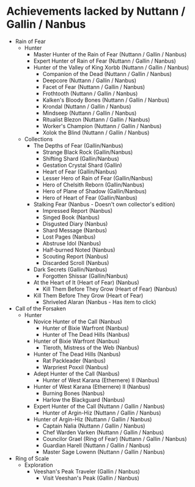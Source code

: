 # Achievements lacked by Nuttann / Gallin / Nanbus

- Rain of Fear
  - Hunter
    - Master Hunter of the Rain of Fear (Nuttann / Gallin / Nanbus)
    - Expert Hunter of Rain of Fear (Nuttann / Gallin / Nanbus)
    - Hunter of the Valley of King Xorbb (Nuttann / Gallin / Nanbus)
      - Companion of the Dead (Nuttann / Gallin / Nanbus)
      - Deepcore (Nuttann / Gallin / Nanbus)
      - Facet of Fear (Nuttann / Gallin / Nanbus)
      - Frothtooth (Nuttann / Gallin / Nanbus)
      - Kalken's Bloody Bones (Nuttann / Gallin / Nanbus)
      - Krondal (Nuttann / Gallin / Nanbus)
      - Mindseep (Nuttann / Gallin / Nanbus)
      - Ritualist Blezon (Nuttann / Gallin / Nanbus)
      - Worker's Champion (Nuttann / Gallin / Nanbus)
      - Xolok the Blind (Nuttann / Gallin / Nanbus)
  - Collections
    - The Depths of Fear (Gallin/Nanbus)
      - Strange Black Rock (Gallin/Nanbus)
      - Shifting Shard (Gallin/Nanbus)
      - Gestation Crystal Shard (Gallin)
      - Heart of Fear (Gallin/Nanbus)
      - Lesser Hero of Rain of Fear (Gallin/Nanbus)
      - Hero of Chelsith Reborn (Gallin/Nanbus)
      - Hero of Plane of Shadow (Gallin/Nanbus)
      - Hero of Heart of Fear (Gallin/Nanbus)
    - Stalking Fear (Nanbus - Doesn't own collector's edition)
      - Impressed Report (Nanbus)
      - Singed Book (Nanbus)
      - Disgusted Diary (Nanbus)
      - Shard Message (Nanbus)
      - Lost Pages (Nanbus)
      - Abstruse Idol (Nanbus)
      - Half-burned Noted (Nanbus)
      - Scouting Report (Nanbus)
      - Discarded Scroll (Nanbus)
    - Dark Secrets (Gallin/Nanbus)
      - Forgotten Shissar (Gallin/Nanbus)
    - At the Heart of It (Heart of Fear) (Nanbus)
      - Kill Them Before They Grow (Heart of Fear) (Nanbus)
    - Kill Them Before They Grow (Heart of Fear)
      - Shriveled Alaran (Nanbus - Has item to click)
- Call of the Forsaken
  - Hunter
    - Novice Hunter of the Call (Nanbus)
      - Hunter of Bixie Warfront (Nanbus)
      - Hunter of The Dead Hills (Nanbus)
    - Hunter of Bixie Warfront (Nanbus)
      - Tleroth, Mistress of the Web (Nanbus)
    - Hunter of The Dead Hills (Nanbus)
      - Rat Packleader (Nanbus)
      - Warpriest Poxxil (Nanbus)
    - Adept Hunter of the Call (Nanbus)
      - Hunter of West Karana (Ethernere) II (Nanbus)
    - Hunter of West Karana (Ethernere) II (Nanbus)
      - Burning Bones (Nanbus)
      - Harlow the Blackguard (Nanbus)
    - Expert Hunter of the Call (Nuttann / Gallin / Nanbus)
      - Hunter of Argin-Hiz (Nuttann / Gallin / Nanbus)
    - Hunter of Argin-Hiz (Nuttann / Gallin / Nanbus)
      - Captain Nalia (Nuttann / Gallin / Nanbus)
      - Chef Warden Varken (Nuttann / Gallin / Nanbus)
      - Councilor Grael (Ring of Fear) (Nuttann / Gallin / Nanbus)
      - Guardian Harell (Nuttann / Gallin / Nanbus)
      - Master Sage Lowenn (Nuttann / Gallin / Nanbus)
- Ring of Scale
  - Exploration
    - Veeshan's Peak Traveler (Gallin / Nanbus)
      - Visit Veeshan's Peak (Gallin / Nanbus) 
      
      
